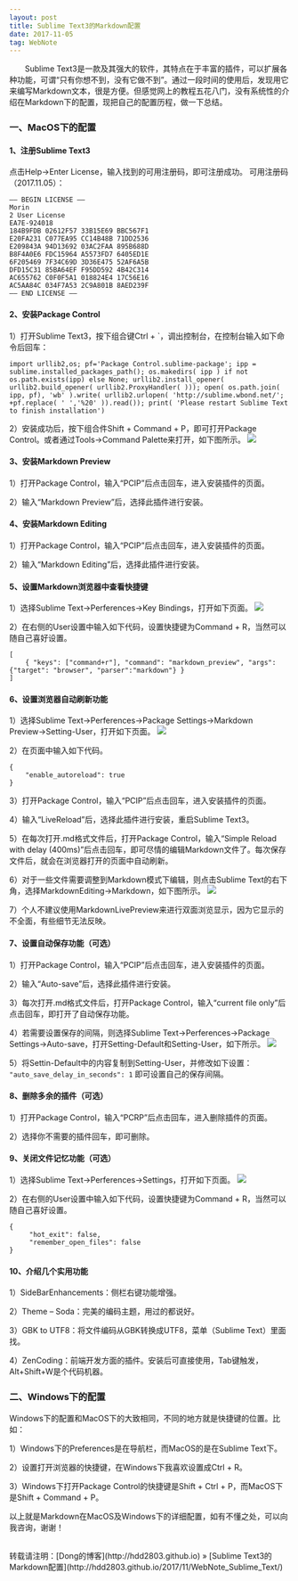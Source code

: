 ```yaml
---
layout: post
title: Sublime Text3的Markdown配置
date: 2017-11-05 
tag: WebNote
---
```


　　Sublime Text3是一款及其强大的软件，其特点在于丰富的插件，可以扩展各种功能，可谓“只有你想不到，没有它做不到”。通过一段时间的使用后，发现用它来编写Markdown文本，很是方便。但感觉网上的教程五花八门，没有系统性的介绍在Markdown下的配置，现把自己的配置历程，做一下总结。

### 一、MacOS下的配置

#### 1、注册Sublime Text3
点击Help→Enter License，输入找到的可用注册码，即可注册成功。
可用注册码（2017.11.05）：
```
—– BEGIN LICENSE —–
Morin
2 User License
EA7E-924018
184B9FDB 02612F57 33B15E69 BBC567F1
E20FA231 C077EA95 CC14B48B 71DD2536
E209843A 94D13692 03AC2FAA 895B688D
B8F4A0E6 FDC15964 A5573FD7 6405ED1E
6F205469 7F34C69D 3D36E475 52AF6A5B
DFD15C31 85BA64EF F95DD592 4B42C314
AC655762 C0F0F5A1 018824E4 17C56E16
AC5AA84C 034F7A53 2C9A801B 8AED239F
—— END LICENSE ——
```


#### 2、安装Package Control
1）打开Sublime Text3，按下组合键Ctrl + `，调出控制台，在控制台输入如下命令后回车：
```
import urllib2,os; pf='Package Control.sublime-package'; ipp = sublime.installed_packages_path(); os.makedirs( ipp ) if not os.path.exists(ipp) else None; urllib2.install_opener( urllib2.build_opener( urllib2.ProxyHandler( ))); open( os.path.join( ipp, pf), 'wb' ).write( urllib2.urlopen( 'http://sublime.wbond.net/'; +pf.replace( ' ','%20' )).read()); print( 'Please restart Sublime Text to finish installation')
```

2）安装成功后，按下组合件Shift + Command + P，即可打开Package Control。或者通过Tools→Command Palette来打开，如下图所示。
![](/images/posts/WebNote/SublimeText/1.png)


#### 3、安装Markdown Preview
1）打开Package Control，输入“PCIP”后点击回车，进入安装插件的页面。  

2）输入“Markdown Preview”后，选择此插件进行安装。


#### 4、安装Markdown Editing
1）打开Package Control，输入“PCIP”后点击回车，进入安装插件的页面。

2）输入“Markdown Editing”后，选择此插件进行安装。


#### 5、设置Markdown浏览器中查看快捷键
1）选择Sublime Text→Perferences→Key Bindings，打开如下页面。
![](/images/posts/WebNote/SublimeText/2.png)

2）在右侧的User设置中输入如下代码，设置快捷键为Command + R，当然可以随自己喜好设置。
```
[
    { "keys": ["command+r"], "command": "markdown_preview", "args": {"target": "browser", "parser":"markdown"} }
]
```


#### 6、设置浏览器自动刷新功能
1）选择Sublime Text→Perferences→Package Settings→Markdown Preview→Setting-User，打开如下页面。
![](/images/posts/WebNote/SublimeText/3.png)

2）在页面中输入如下代码。
```
{
    "enable_autoreload": true
}
```

3）打开Package Control，输入“PCIP”后点击回车，进入安装插件的页面。

4）输入“LiveReload”后，选择此插件进行安装，重启Sublime Text3。

5）在每次打开.md格式文件后，打开Package Control，输入“Simple Reload with delay (400ms)”后点击回车，即可尽情的编辑Markdown文件了。每次保存文件后，就会在浏览器打开的页面中自动刷新。

6）对于一些文件需要调整到Markdown模式下编辑，则点击Sublime Text的右下角，选择MarkdownEditing→Markdown，如下图所示。
![](/images/posts/WebNote/SublimeText/4.png)

7）个人不建议使用MarkdownLivePreview来进行双面浏览显示，因为它显示的不全面，有些细节无法反映。


#### 7、设置自动保存功能（可选）
1）打开Package Control，输入“PCIP”后点击回车，进入安装插件的页面。

2）输入“Auto-save”后，选择此插件进行安装。

3）每次打开.md格式文件后，打开Package Control，输入“current file only”后点击回车，即打开了自动保存功能。

4）若需要设置保存的间隔，则选择Sublime Text→Perferences→Package Settings→Auto-save，打开Setting-Default和Setting-User，如下所示。
![](/images/posts/WebNote/SublimeText/5.png)

5）将Settin-Default中的内容复制到Setting-User，并修改如下设置：
`"auto_save_delay_in_seconds": 1`
即可设置自己的保存间隔。


#### 8、删除多余的插件（可选）
1）打开Package Control，输入“PCRP”后点击回车，进入删除插件的页面。

2）选择你不需要的插件回车，即可删除。


#### 9、关闭文件记忆功能（可选）
1）选择Sublime Text→Perferences→Settings，打开如下页面。
![](/images/posts/WebNote/SublimeText/6.png)

2）在右侧的User设置中输入如下代码，设置快捷键为Command + R，当然可以随自己喜好设置。
```
{
     "hot_exit": false,
     "remember_open_files": false
}
```


#### 10、介绍几个实用功能
1）SideBarEnhancements：侧栏右键功能增强。

2）Theme – Soda：完美的编码主题，用过的都说好。

3）GBK to UTF8：将文件编码从GBK转换成UTF8，菜单（Sublime Text）里面找。

4）ZenCoding：前端开发方面的插件。安装后可直接使用，Tab键触发，Alt+Shift+W是个代码机器。
  

### 二、Windows下的配置
Windows下的配置和MacOS下的大致相同，不同的地方就是快捷键的位置。比如：   

1）Windows下的Preferences是在导航栏，而MacOS的是在Sublime Text下。

2）设置打开浏览器的快捷键，在Windows下我喜欢设置成Ctrl + R。

3）Windows下打开Package Control的快捷键是Shift + Ctrl + P，而MacOS下是Shift + Command + P。

以上就是Markdown在MacOS及Windows下的详细配置，如有不懂之处，可以向我咨询，谢谢！

<br>
转载请注明：[Dong的博客](http://hdd2803.github.io) » [Sublime Text3的Markdown配置](http://hdd2803.github.io/2017/11/WebNote_Sublime_Text/)  


